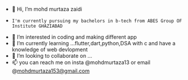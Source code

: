 - 👋 Hi, I’m mohd murtaza zaidi
-     I'm currently pursuing my bachelors in b-tech from ABES Group OF Institute GHAZIABAD
- 👀 I’m interested in coding and making different app 
- 🌱 I’m currently learning ...flutter,dart,python,DSA with c  and have a knowledge of web devlopment
- 💞️ I’m looking to collaborate on ...
- 📫 you can reach me on insta @mohdmurtaza13 or email @mohdmurtaza153@gmail.com


<!---
mzaidiii/mzaidiii is a ✨ special ✨ repository because its `README.md` (this file) appears on your GitHub profile.
You can click the Preview link to take a look at your changes.
--->
